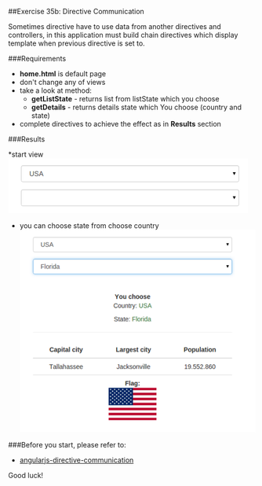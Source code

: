 ##Exercise 35b: Directive Communication

Sometimes directive have to use data from another directives and controllers, in this application must build chain directives
which display template when previous directive is set to.

###Requirements

  * **home.html** is default page
  * don't change any of views
  * take a look at method:
    * **getListState** - returns list from listState which you choose
    * **getDetails** - returns details state which You choose (country and state)   
  * complete directives to achieve the effect as in **Results** section
 
 
###Results 

 *start view
   ![alt text](app/assets/1.png "1")

* you can choose state from choose country
   ![alt text](app/assets/2.png "2")

###Before you start, please refer to:
* [angularjs-directive-communication](https://egghead.io/lessons/angularjs-directive-communication)


Good luck!
